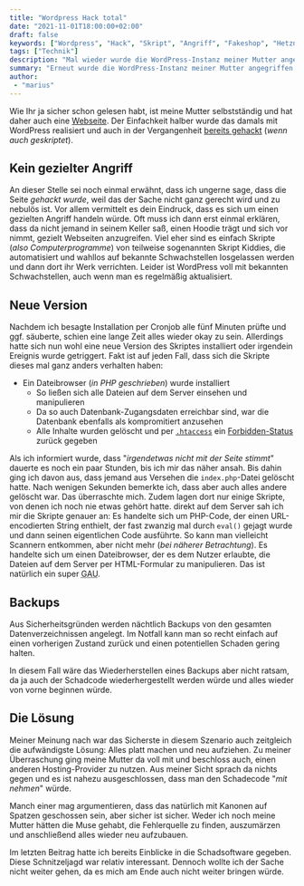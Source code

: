 ```yaml
---
title: "Wordpress Hack total"
date: "2021-11-01T18:00:00+02:00"
draft: false
keywords: ["Wordpress", "Hack", "Skript", "Angriff", "Fakeshop", "Hetzner", "PHP"]
tags: ["Technik"]
description: "Mal wieder wurde die WordPress-Instanz meiner Mutter angegriffen"
summary: "Erneut wurde die WordPress-Instanz meiner Mutter angegriffen. Dieses mal gehe ich der Sache weiter auf den Grund und versuche herauszufinden, wie das passiert ist, was es macht und vor allem, wo es her kommt."
author:
 - "marius"
---
```


Wie Ihr ja sicher schon gelesen habt, ist meine Mutter selbstständig und hat
daher auch eine [Webseite](https://tanjakoester.de/). Der Einfachkeit halber
wurde das damals mit WordPress realisiert und auch in der Vergangenheit
[bereits gehackt](/post/wordpresshack) (_wenn auch geskriptet_).

Kein gezielter Angriff
----------------------
An dieser Stelle sei noch einmal erwähnt, dass ich ungerne sage, dass
die Seite _gehackt wurde_, weil das der Sache nicht ganz gerecht wird
und zu nebulös ist. Vor allem vermittelt es dein Eindruck, dass es sich
um einen gezielten Angriff handeln würde. Oft muss ich dann erst einmal
erklären, dass da nicht jemand in seinem Keller saß, einen Hoodie trägt
und sich vor nimmt, gezielt Webseiten anzugreifen. Viel eher sind es
einfach Skripte (_also Computerprogramme_) von teilweise sogenannten
Skript Kiddies, die automatisiert und wahllos auf bekannte Schwachstellen
losgelassen werden und dann dort ihr Werk verrichten. Leider ist WordPress
voll mit bekannten Schwachstellen, auch wenn man es regelmäßig aktualisiert.

Neue Version
------------
Nachdem ich besagte Installation per Cronjob alle fünf Minuten prüfte
und ggf. säuberte, schien eine lange Zeit alles wieder okay zu sein.
Allerdings hatte sich nun wohl eine neue Version des Skriptes installiert
oder irgendein Ereignis wurde getriggert. Fakt ist auf jeden Fall, dass
sich die Skripte dieses mal ganz anders verhalten haben:

 - Ein Dateibrowser (_in PHP geschrieben_) wurde installiert
    - So ließen sich alle Dateien auf dem Server einsehen und manipulieren
    - Da so auch Datenbank-Zugangsdaten erreichbar sind, war die Datenbank ebenfalls als kompromitiert anzusehen
    - Alle Inhalte wurden gelöscht und per [`.htaccess`](https://de.wikipedia.org/wiki/.htaccess) ein [Forbidden-Status](https://developer.mozilla.org/de/docs/Web/HTTP/Status/403) zurück gegeben

Als ich informiert wurde, dass "_irgendetwas nicht mit der Seite stimmt_"
dauerte es noch ein paar Stunden, bis ich mir das näher ansah. Bis dahin
ging ich davon aus, dass jemand aus Versehen die `index.php`-Datei gelöscht
hatte. Nach wenigen Sekunden bemerkte ich, dass aber auch alles andere
gelöscht war. Das überraschte mich. Zudem lagen dort nur einige Skripte,
von denen ich noch nie etwas gehört hatte. direkt auf dem Server sah ich
mir die Skripte genauer an: Es handelte sich um PHP-Code, der einen
URL-encodierten String enthielt, der fast zwanzig mal durch `eval()`
gejagt wurde und dann seinen eigentlichen Code ausführte. So kann man
vielleicht Scannern entkommen, aber nicht mehr (_bei näherer Betrachtung_).
Es handelte sich um einen Dateibrowser, der es dem Nutzer erlaubte,
die Dateien auf dem Server per HTML-Formular zu manipulieren. Das ist
natürlich ein super <abbr title="Größter anzunehmender Unfall">GAU</abbr>.

Backups
-------
Aus Sicherheitsgründen werden nächtlich Backups von den gesamten
Datenverzeichnissen angelegt. Im Notfall kann man so recht einfach
auf einen vorherigen Zustand zurück und einen potentiellen Schaden
gering halten.

In diesem Fall wäre das Wiederherstellen eines Backups aber nicht ratsam,
da ja auch der Schadcode wiederhergestellt werden würde und alles wieder
von vorne beginnen würde.

Die Lösung
----------
Meiner Meinung nach war das Sicherste in diesem Szenario auch zeitgleich
die aufwändigste Lösung: Alles platt machen und neu aufziehen. Zu meiner
Überraschung ging meine Mutter da voll mit und beschloss auch, einen
anderen Hosting-Provider zu nutzen. Aus meiner Sicht sprach da nichts
gegen und es ist nahezu ausgeschlossen, dass man den Schadecode "_mit nehmen_"
würde.

Manch einer mag argumentieren, dass das natürlich mit Kanonen auf Spatzen
geschossen sein, aber sicher ist sicher. Weder ich noch meine Mutter hätten
die Muse gehabt, die Fehlerquelle zu finden, auszumärzen und anschließend
alles wieder neu aufzubauen.

Im letzten Beitrag hatte ich bereits Einblicke in die Schadsoftware gegeben.
Diese Schnitzeljagd war relativ interessant. Dennoch wollte ich der Sache nicht
weiter gehen, da es mich am Ende auch nicht weiter bringen würde.
